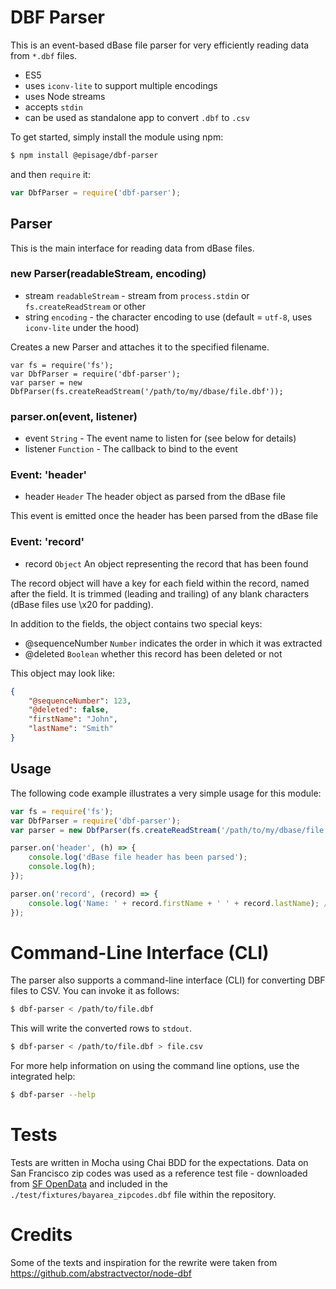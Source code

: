DBF Parser
==========

This is an event-based dBase file parser for very efficiently reading data from `*.dbf` files.

 - ES5
 - uses `iconv-lite` to support multiple encodings
 - uses Node streams
 - accepts `stdin`
 - can be used as standalone app to convert `.dbf` to `.csv`

To get started, simply install the module using npm:

```bash
$ npm install @episage/dbf-parser
```

and then `require` it:

```js
var DbfParser = require('dbf-parser');
```

## Parser

This is the main interface for reading data from dBase files.

### new Parser(readableStream, encoding)

* stream `readableStream` - stream from `process.stdin` or `fs.createReadStream` or other
* string `encoding` - the character encoding to use (default = `utf-8`, uses `iconv-lite` under the hood)

Creates a new Parser and attaches it to the specified filename.

    var fs = require('fs');
    var DbfParser = require('dbf-parser');
    var parser = new DbfParser(fs.createReadStream('/path/to/my/dbase/file.dbf'));

### parser.on(event, listener)

* event `String` - The event name to listen for (see below for details)
* listener `Function` - The callback to bind to the event

### Event: 'header'

* header `Header` The header object as parsed from the dBase file

This event is emitted once the header has been parsed from the dBase file

### Event: 'record'

* record `Object` An object representing the record that has been found

The record object will have a key for each field within the record, named after the field. It is trimmed (leading and trailing) of any blank characters (dBase files use \x20 for padding).

In addition to the fields, the object contains two special keys:

* @sequenceNumber `Number` indicates the order in which it was extracted
* @deleted `Boolean` whether this record has been deleted or not

This object may look like:
```json
{
    "@sequenceNumber": 123,
    "@deleted": false,
    "firstName": "John",
    "lastName": "Smith"
}
```

## Usage

The following code example illustrates a very simple usage for this module:

```js
var fs = require('fs');
var DbfParser = require('dbf-parser');
var parser = new DbfParser(fs.createReadStream('/path/to/my/dbase/file.dbf'));

parser.on('header', (h) => {
    console.log('dBase file header has been parsed');
    console.log(h);
});

parser.on('record', (record) => {
    console.log('Name: ' + record.firstName + ' ' + record.lastName); // Name: John Smith
});
```

# Command-Line Interface (CLI)

The parser also supports a command-line interface (CLI) for converting DBF files to CSV. You can invoke it as follows:

```bash
$ dbf-parser < /path/to/file.dbf
```

This will write the converted rows to `stdout`.

```bash
$ dbf-parser < /path/to/file.dbf > file.csv
```

For more help information on using the command line options, use the integrated help:

```bash
$ dbf-parser --help
```

# Tests

Tests are written in Mocha using Chai BDD for the expectations. Data on San Francisco zip codes was used as a reference test file - downloaded from [SF OpenData](https://data.sfgov.org/) and included in the `./test/fixtures/bayarea_zipcodes.dbf` file within the repository.

# Credits

Some of the texts and inspiration for the rewrite were taken from https://github.com/abstractvector/node-dbf
